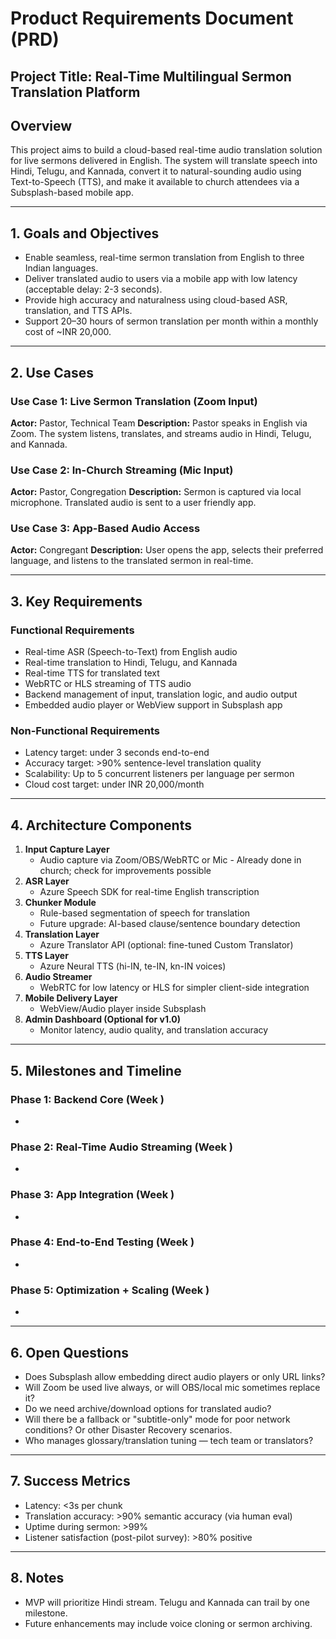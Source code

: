 # Product Requirements Document (PRD)

## Project Title: Real-Time Multilingual Sermon Translation Platform

## Overview

This project aims to build a cloud-based real-time audio translation solution for live sermons delivered in English. The system will translate speech into Hindi, Telugu, and Kannada, convert it to natural-sounding audio using Text-to-Speech (TTS), and make it available to church attendees via a Subsplash-based mobile app.

---

## 1. Goals and Objectives

- Enable seamless, real-time sermon translation from English to three Indian languages.
- Deliver translated audio to users via a mobile app with low latency (acceptable delay: 2-3 seconds).
- Provide high accuracy and naturalness using cloud-based ASR, translation, and TTS APIs.
- Support 20–30 hours of sermon translation per month within a monthly cost of \~INR 20,000.

---

## 2. Use Cases

### Use Case 1: Live Sermon Translation (Zoom Input)

**Actor:** Pastor, Technical Team
**Description:** Pastor speaks in English via Zoom. The system listens, translates, and streams audio in Hindi, Telugu, and Kannada.

### Use Case 2: In-Church Streaming (Mic Input)

**Actor:** Pastor, Congregation
**Description:** Sermon is captured via local microphone. Translated audio is sent to a user friendly app.

### Use Case 3: App-Based Audio Access

**Actor:** Congregant
**Description:** User opens the  app, selects their preferred language, and listens to the translated sermon in real-time.

---

## 3. Key Requirements

### Functional Requirements

- Real-time ASR (Speech-to-Text) from English audio
- Real-time translation to Hindi, Telugu, and Kannada
- Real-time TTS for translated text
- WebRTC or HLS streaming of TTS audio
- Backend management of input, translation logic, and audio output
- Embedded audio player or WebView support in Subsplash app

### Non-Functional Requirements

- Latency target: under 3 seconds end-to-end
- Accuracy target: >90% sentence-level translation quality
- Scalability: Up to 5 concurrent listeners per language per sermon
- Cloud cost target: under INR 20,000/month

---

## 4. Architecture Components

1. **Input Capture Layer**
   - Audio capture via Zoom/OBS/WebRTC or Mic - Already done in church; check for improvements possible
2. **ASR Layer**
   - Azure Speech SDK for real-time English transcription
3. **Chunker Module**
   - Rule-based segmentation of speech for translation
   - Future upgrade: AI-based clause/sentence boundary detection
4. **Translation Layer**
   - Azure Translator API (optional: fine-tuned Custom Translator)
5. **TTS Layer**
   - Azure Neural TTS (hi-IN, te-IN, kn-IN voices)
6. **Audio Streamer**
   - WebRTC for low latency or HLS for simpler client-side integration
7. **Mobile Delivery Layer**
   - WebView/Audio player inside Subsplash
8. **Admin Dashboard (Optional for v1.0)**
   - Monitor latency, audio quality, and translation accuracy

---

## 5. Milestones and Timeline

### Phase 1: Backend Core (Week )

-

### Phase 2: Real-Time Audio Streaming (Week )

-

### Phase 3: App Integration (Week )

-

### Phase 4: End-to-End Testing (Week )

-

### Phase 5: Optimization + Scaling (Week )

-

---

## 6. Open Questions

- Does Subsplash allow embedding direct audio players or only URL links?
- Will Zoom be used live always, or will OBS/local mic sometimes replace it?
- Do we need archive/download options for translated audio?
- Will there be a fallback or "subtitle-only" mode for poor network conditions? Or other Disaster Recovery scenarios.
- Who manages glossary/translation tuning — tech team or translators?

---

## 7. Success Metrics

- Latency: <3s per chunk
- Translation accuracy: >90% semantic accuracy (via human eval)
- Uptime during sermon: >99%
- Listener satisfaction (post-pilot survey): >80% positive

---

## 8. Notes

- MVP will prioritize Hindi stream. Telugu and Kannada can trail by one milestone.
- Future enhancements may include voice cloning or sermon archiving.

